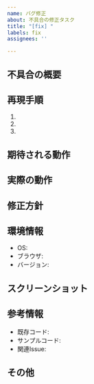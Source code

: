 ```yaml
---
name: バグ修正
about: 不具合の修正タスク
title: "[fix] "
labels: fix
assignees: ''

---
```


## 不具合の概要
<!-- 発生している不具合の概要を記述してください -->

## 再現手順
1. 
2. 
3. 

## 期待される動作
<!-- 本来期待される動作を記述してください -->

## 実際の動作
<!-- 実際に発生している動作を記述してください -->

## 修正方針
<!-- 不具合の修正方法やアプローチを記述してください -->

## 環境情報
- OS: 
- ブラウザ: 
- バージョン: 

## スクリーンショット
<!-- 可能であれば不具合のスクリーンショットを添付してください -->

## 参考情報
<!-- 修正の参考になる情報 -->
- 既存コード: 
- サンプルコード: 
- 関連Issue: 

## その他
<!-- その他、補足情報があれば記述してください --> 
